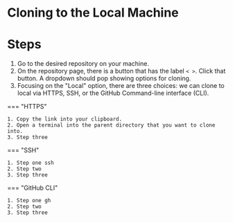 Cloning to the Local Machine
==

# Steps
1. Go to the desired repository on your machine.
2. On the repository page, there is a button that has the label `< >`. Click that button. A dropdown should pop showing options for cloning.
3. Focusing on the "Local" option, there are three choices: we can clone to local via HTTPS, SSH, or the GitHub Command-line interface (CLI). 

=== "HTTPS"

    1. Copy the link into your clipboard.
    2. Open a terminal into the parent directory that you want to clone into.
    3. Step three

=== "SSH"

    1. Step one ssh
    2. Step two
    3. Step three

=== "GitHub CLI"

    1. Step one gh
    2. Step two
    3. Step three
